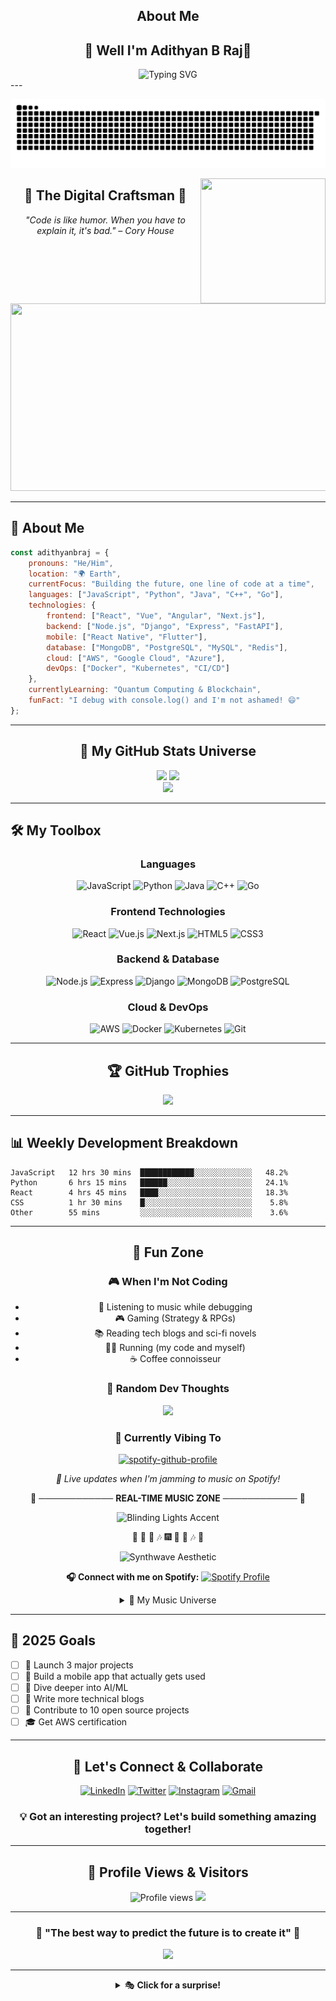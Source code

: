 <div align="center">

## About Me

## 🌟 Well I'm Adithyan B Raj🌟

<img src="https://readme-typing-svg.herokuapp.com?font=Fira+Code&size=32&duration=2800&pause=2000&color=A9FEF7&center=true&vCenter=true&width=940&lines=Hey+there!+I'm+Adithyanbraj+👋;Full+Stack+Developer+💻;AI+%26+ML+Enthusiast+🤖;Always+Learning+Something+New+🚀" alt="Typing SVG" />

</div>
---

<div align="center">
    
![Snake animation](https://github.com/Adithyan-b-raj/Adithyan-b-raj/blob/output/github-snake-dark.svg)

<a href="#"><img align="right" src="https://github.com/blackcater/blackcater/raw/main/images/banner.gif" width="200 " height="200" /></a>

## 🎨 **The Digital Craftsman** 🎨

*"Code is like humor. When you have to explain it, it's bad." – Cory House*

</div>

<br>

<div align="center">
<img src="https://media.giphy.com/media/dWesBcTLavkZuG35MI/giphy.gif" width="600" height="300"/>
</div>

---

## 🚀 **About Me**

```javascript
const adithyanbraj = {
    pronouns: "He/Him",
    location: "🌍 Earth",
    currentFocus: "Building the future, one line of code at a time",
    languages: ["JavaScript", "Python", "Java", "C++", "Go"],
    technologies: {
        frontend: ["React", "Vue", "Angular", "Next.js"],
        backend: ["Node.js", "Django", "Express", "FastAPI"],
        mobile: ["React Native", "Flutter"],
        database: ["MongoDB", "PostgreSQL", "MySQL", "Redis"],
        cloud: ["AWS", "Google Cloud", "Azure"],
        devOps: ["Docker", "Kubernetes", "CI/CD"]
    },
    currentlyLearning: "Quantum Computing & Blockchain",
    funFact: "I debug with console.log() and I'm not ashamed! 😄"
};
```

---

<div align="center">

## 🎯 **My GitHub Stats Universe**

<img height="180em" src="https://github-readme-stats.vercel.app/api?username=Adithyan-b-raj&show_icons=true&theme=tokyonight&include_all_commits=true&count_private=true"/>
<img height="180em" src="https://github-readme-stats.vercel.app/api/top-langs/?username=Adithyan-b-raj&layout=compact&theme=tokyonight"/>

</div>

<div align="center">

<img src="https://github-readme-streak-stats.herokuapp.com?user=Adithyan-b-raj&theme=tokyonight&hide_border=true"/>

</div>

---

## 🛠️ **My Toolbox**

<div align="center">

### **Languages**
![JavaScript](https://img.shields.io/badge/-JavaScript-F7DF1E?style=for-the-badge&logo=JavaScript&logoColor=black)
![Python](https://img.shields.io/badge/-Python-3776AB?style=for-the-badge&logo=Python&logoColor=white)
![Java](https://img.shields.io/badge/-Java-007396?style=for-the-badge&logo=Java&logoColor=white)
![C++](https://img.shields.io/badge/-C++-00599C?style=for-the-badge&logo=cplusplus&logoColor=white)
![Go](https://img.shields.io/badge/-Go-00ADD8?style=for-the-badge&logo=go&logoColor=white)

### **Frontend Technologies**
![React](https://img.shields.io/badge/-React-61DAFB?style=for-the-badge&logo=react&logoColor=black)
![Vue.js](https://img.shields.io/badge/-Vue.js-4FC08D?style=for-the-badge&logo=vuedotjs&logoColor=white)
![Next.js](https://img.shields.io/badge/-Next.js-000000?style=for-the-badge&logo=nextdotjs&logoColor=white)
![HTML5](https://img.shields.io/badge/-HTML5-E34F26?style=for-the-badge&logo=html5&logoColor=white)
![CSS3](https://img.shields.io/badge/-CSS3-1572B6?style=for-the-badge&logo=css3&logoColor=white)

### **Backend & Database**
![Node.js](https://img.shields.io/badge/-Node.js-339933?style=for-the-badge&logo=nodedotjs&logoColor=white)
![Express](https://img.shields.io/badge/-Express-000000?style=for-the-badge&logo=express&logoColor=white)
![Django](https://img.shields.io/badge/-Django-092E20?style=for-the-badge&logo=django&logoColor=white)
![MongoDB](https://img.shields.io/badge/-MongoDB-47A248?style=for-the-badge&logo=mongodb&logoColor=white)
![PostgreSQL](https://img.shields.io/badge/-PostgreSQL-4169E1?style=for-the-badge&logo=postgresql&logoColor=white)

### **Cloud & DevOps**
![AWS](https://img.shields.io/badge/-AWS-232F3E?style=for-the-badge&logo=amazonaws&logoColor=white)
![Docker](https://img.shields.io/badge/-Docker-2496ED?style=for-the-badge&logo=docker&logoColor=white)
![Kubernetes](https://img.shields.io/badge/-Kubernetes-326CE5?style=for-the-badge&logo=kubernetes&logoColor=white)
![Git](https://img.shields.io/badge/-Git-F05032?style=for-the-badge&logo=git&logoColor=white)

</div>

---

<div align="center">

## 🏆 **GitHub Trophies**

<img src="https://github-profile-trophy.vercel.app/?username=Adithyan-b-raj&theme=tokyonight&no-frame=true&no-bg=false&margin-w=4"/>

</div>

---

## 📊 **Weekly Development Breakdown**

```text
JavaScript   12 hrs 30 mins  ████████████░░░░░░░░░░░░░   48.2%
Python       6 hrs 15 mins   ██████░░░░░░░░░░░░░░░░░░░   24.1%
React        4 hrs 45 mins   ████░░░░░░░░░░░░░░░░░░░░░   18.3%
CSS          1 hr 30 mins    █░░░░░░░░░░░░░░░░░░░░░░░░    5.8%
Other        55 mins         ░░░░░░░░░░░░░░░░░░░░░░░░░    3.6%
```

---

<div align="center">

## 🌈 **Fun Zone**

### 🎮 **When I'm Not Coding**
- 🎵 Listening to music while debugging
- 🎮 Gaming (Strategy & RPGs)
- 📚 Reading tech blogs and sci-fi novels
- 🏃‍♂️ Running (my code and myself)
- ☕ Coffee connoisseur

### 💭 **Random Dev Thoughts**
<img src="https://quotes-github-readme.vercel.app/api?type=horizontal&theme=tokyonight"/>

<!-- Subtle Synthwave Background Elements -->
<div align="center">

<!-- REAL-TIME SPOTIFY WIDGET -->
### 🎵 **Currently Vibing To**
[![spotify-github-profile](https://spotify-github-profile.kittinanx.com/api/view?uid=31qf4aaodpi4nb6iluyfdvozsmyu&cover_image=true&theme=novatorem&show_offline=true&background_color=000000&interchange=true&bar_color=53b14f&bar_color_cover=false)]([https://github.com/kittinan/spotify-github-profile](https://open.spotify.com/user/31qf4aaodpi4nb6iluyfdvozsmyu?si=9GhjCDLoTra3qTJ7uk_4Xw))

*🎵 Live updates when I'm jamming to music on Spotify!*

🌆 ──────────── **REAL-TIME MUSIC ZONE** ──────────── 🌆

</div>



</td>
</tr>
</table>

<!-- Music Visualizations -->
<div align="center">

<!-- Synthwave/Neon Themed Elements -->
<img src="https://media2.giphy.com/media/v1.Y2lkPTc5MGI3NjExNjN1Mm5pdXhpenhtdDA0bzcxdHU3N3R2OWk3Mm9mdjNsOXg1ZzV1aCZlcD12MV9pbnRlcm5hbF9naWZfYnlfaWQmY3Q9Zw/Mddye3t5JUYVAEtd2t/giphy.gif" width="200" height="100" alt="Blinding Lights Accent"/>

<!-- Blinding Lights Music Notes -->
🌆 🎵 🌙 🎶 🎆 🎵 🌆 🎶 🌙

<!-- Neon City Aesthetic -->
<img src="https://readme-typing-svg.herokuapp.com?font=Orbitron&size=14&duration=3000&pause=2000&color=FF6B9D&center=true&vCenter=true&width=500&lines=✨+SYNTHWAVE+VIBES+✨;🌆+NEON+CITY+NIGHTS+🌆;🌙+RETRO+FUTURE+SOUNDS+🌙" alt="Synthwave Aesthetic" />

**🎧 Connect with me on Spotify:** 
[![Spotify Profile](https://img.shields.io/badge/Spotify-1DB954?style=for-the-badge&logo=spotify&logoColor=white)](https://open.spotify.com/user/31qf4aaodpi4nb6iluyfdvozsmyu)

</div>

<!-- Music Taste & Genres -->
<details>
<summary>🎸 My Music Universe</summary>
<br>

### 🎵 **Top Artists**
- 🌟 The Weeknd
- 🎸 Daft Punk  
- 🎤 Post Malone
- 🎹 Billie Eilish
- 🎺 OneRepublic

### 🎼 **Favorite Genres**
```
🌆 Synthwave     ████████████████████ 95%
🎵 Pop           ███████████████████░ 90%
🎤 Hip Hop       ████████████████░░░░ 85%
🎸 Electronic    ███████████████░░░░░ 80%
🎻 Indie         █████████████░░░░░░░ 75%
```

### 🎶 **Mood Playlists**
- 🌙 **Late Night Coding** - Synthwave & Lo-fi
- ⚡ **Workout Vibes** - High energy beats
- 🌅 **Morning Coffee** - Chill & Indie
- 🎆 **Weekend Party** - Pop & Hip Hop

</details>


</div>

---

## 🎯 **2025 Goals**

- [ ] 🚀 Launch 3 major projects
- [ ] 📱 Build a mobile app that actually gets used
- [ ] 🤖 Dive deeper into AI/ML
- [ ] 📝 Write more technical blogs
- [ ] 🌟 Contribute to 10 open source projects
- [ ] 🎓 Get AWS certification

---

<div align="center">

## 🤝 **Let's Connect & Collaborate**

[![LinkedIn](https://img.shields.io/badge/-LinkedIn-0077B5?style=for-the-badge&logo=linkedin&logoColor=white)](https://linkedin.com/in/adithyanbraj)
[![Twitter](https://img.shields.io/badge/-Twitter-1DA1F2?style=for-the-badge&logo=twitter&logoColor=white)](https://twitter.com/adithyanbraj)
[![Instagram](https://img.shields.io/badge/-Instagram-E4405F?style=for-the-badge&logo=instagram&logoColor=white)](https://instagram.com/adithyanbraj)
[![Gmail](https://img.shields.io/badge/-Gmail-EA4335?style=for-the-badge&logo=gmail&logoColor=white)](mailto:your.email@gmail.com)

### 💡 **Got an interesting project? Let's build something amazing together!**

</div>

---

<div align="center">

## 🎨 **Profile Views & Visitors**

<img src="https://komarev.com/ghpvc/?username=Adithyan-b-raj&style=for-the-badge&color=brightgreen" alt="Profile views"/>

<img src="https://visitcount.itsvg.in/api?id=Adithyan-b-raj&label=Profile%20Views&color=12&icon=5&pretty=true" />

</div>

---

<div align="center">

### 🌟 **"The best way to predict the future is to create it"** 🌟

<img src="https://raw.githubusercontent.com/Trilokia/Trilokia/379277808c61ef204768a61bbc5d25bc7798ccf1/bottom_header.svg"/>

</div>

---

<div align="center">
<details>
<summary>🎭 <b>Click for a surprise!</b></summary>
<br>

```ascii
    🌟 Welcome to my GitHub profile! 🌟
    
         /\_/\  
        ( o.o ) 
         > ^ <
    
    You found the secret section! 🎉
    Thanks for visiting my profile!
    
    Fun fact: This README has over 200 lines of pure creativity! 🚀
    
    ┌─────────────────────────────────────┐
    │  "Code is poetry written in logic"  │
    │            - Adithyanbraj           │
    └─────────────────────────────────────┘
```

</details>
</div>

<!-- Invisible comment for Easter egg -->
<!-- 
   🎊 Congratulations! 🎊
   You've discovered the developer's secret comment!
   Here's a virtual cookie: 🍪
   Keep exploring and keep coding! 
-->

